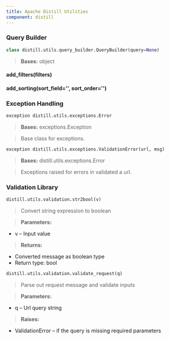```yaml
---
title: Apache Distill Utilities
component: distill
---
```


### Query Builder
>
```python
class distill.utils.query_builder.QueryBuilder(query=None)
```

> **Bases:** object

#### add_filters(filters)

#### add_sorting(sort_field='', sort_order='')

### Exception Handling
>
```python
exception distill.utils.exceptions.Error
```

> **Bases:** exceptions.Exception

> Base class for exceptions.

>
```python
exception distill.utils.exceptions.ValidationError(url, msg)
```

> **Bases:** distill.utils.exceptions.Error

> Exceptions raised for errors in validated a url.

### Validation Library
>
```python
distill.utils.validation.str2bool(v)
```

> Convert string expression to boolean

> **Parameters:**
- v – Input value

> **Returns:**
- Converted message as boolean type
- Return type:	bool

>
```python
distill.utils.validation.validate_request(q)
```

> Parse out request message and validate inputs

> **Parameters:**
- q – Url query string

> **Raises:**
- ValidationError – if the query is missing required parameters
